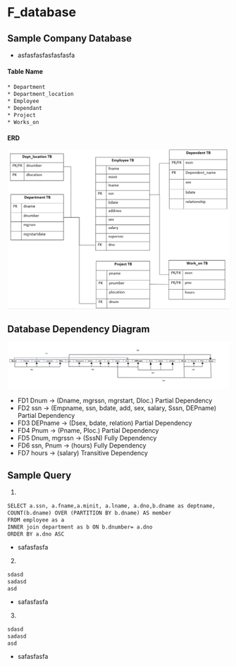 # F_database


## Sample Company Database
* asfasfasfasfasfasfa
#### Table Name
    * Department
    * Department_location
    * Employee
    * Dependant
    * Project
    * Works_on
#### ERD
![Alt](https://github.com/Rllein1/F_database/blob/main/db.png)

## Database Dependency Diagram
![Alt](https://github.com/Rllein1/F_database/blob/main/FDD.png)
* FD1 Dnum  -> (Dname, mgrssn, mgrstart, Dloc.) Partial Dependency
* FD2 ssn   ->   (Empname, ssn, bdate, add, sex, salary, Sssn, DEPname) Partial Dependency
* FD3 DEPname   ->   (Dsex, bdate, relation) Partial Dependency
* FD4 Pnum  ->  (Pname, Ploc.) Partial Dependency
* FD5 Dnum, mgrssn  ->  (SssN) Fully Dependency
* FD6 ssn, Pnum  ->  (hours) Fully Dependency
* FD7 hours  ->  (salary) Transitive Dependency

## Sample Query
1.
```
SELECT a.ssn, a.fname,a.minit, a.lname, a.dno,b.dname as deptname, 
COUNT(b.dname) OVER (PARTITION BY b.dname) AS member 
FROM employee as a 
INNER join department as b ON b.dnumber= a.dno 
ORDER BY a.dno ASC
```
* safasfasfa

2.
```
sdasd
sadasd
asd
```
* safasfasfa

3.
```
sdasd
sadasd
asd
```
* safasfasfa

